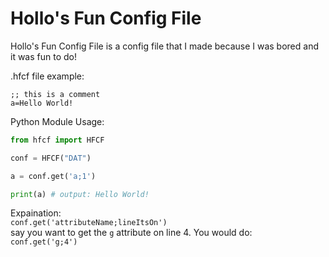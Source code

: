 # Hollo's Fun Config File
Hollo's Fun Config File is a config file that I made because I was bored and it was fun to do!<br/>

.hfcf file example:
```properties
;; this is a comment
a=Hello World!
```

Python Module Usage:
```py
from hfcf import HFCF

conf = HFCF("DAT")

a = conf.get('a;1')

print(a) # output: Hello World!
```

Expaination:<br/>
`conf.get('attributeName;lineItsOn')`<br/>
say you want to get the `g` attribute on line 4. You would do:<br/>
`conf.get('g;4')`